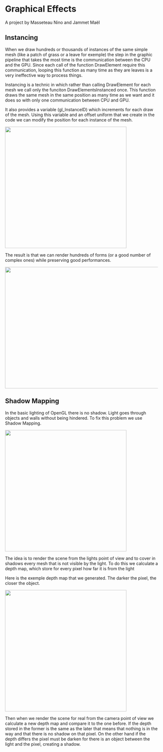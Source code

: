 # **Graphical Effects**
A project by Masseteau Nino and Jammet Maël


## **Instancing** 

When we draw hundreds or thousands of instances of the same simple mesh (like a patch of grass or a leave for exemple) the step in the graphic pipeline that takes the most time is the communication between the CPU and the GPU.
Since each call of the function DrawElement require this communication, looping this function as many time as they are leaves is a very ineffective way to process things.

Instancing is a technic in which rather than calling DrawElement for each mesh we call only the funciton DrawElementsInstanced once.
This function draws the same mesh in the same position as many time as we want and it does so with only one communication between CPU and GPU.

It also provides a variable (gl_InstanceID) which increments for each draw of the mesh. Using this variable and an offset uniform that we create in the code we can modify the position for each instance of the mesh.

<img src="./ReadMeSources/Instancing.png" style="width:400px;"> <br>

The result is that we can render hundreds of forms (or a good number of complex ones) while preserving good performances.


<img src="./ReadMeSources/Instancing.gif" width="600" height="400" />





## **Shadow Mapping**

In the basic lighting of OpenGL there is no shadow. Light goes through objects and walls without being hindered.
To fix this problem we use Shadow Mapping.

<img src="./ReadMeSources/ShadowMapping.png" style="width:400px;"> <br>

The idea is to render the scene from the lights point of view and to cover in shadows every mesh that is not visible by the light.
To do this we calculate a depth map, which store for every pixel how far it is from the light 

Here is the exemple depth map that we generated. The darker the pixel, the closer the object.

<img src="./ReadMeSources/DepthMap.png" style="width:400px;"> <br>

Then when we render the scene for real from the camera point of view we calculate a new depth map and compare it to the one before. If the depth stored in the former is the same as the later that means that nothing is in the way and that there is no shadow on that pixel. On the other hand if the depth differs the pixel must be darken for there is an object between the light and the pixel, creating a shadow.
